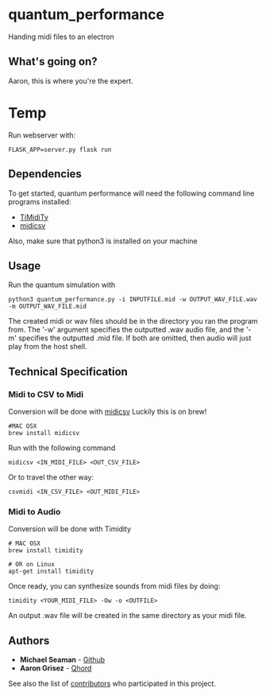 # quantum_performance
Handing midi files to an electron

## What's going on?

Aaron, this is where you're the expert.

# Temp
Run webserver with:
```
FLASK_APP=server.py flask run
```


## Dependencies

To get started, quantum performance will need the following command line
 programs installed:

* [TiMidiTy](http://timidity.sourceforge.net/)
* [midicsv](http://www.fourmilab.ch/webtools/midicsv/)

Also, make sure that python3 is installed on your machine

## Usage

Run the quantum simulation with
```
python3 quantum_performance.py -i INPUTFILE.mid -w OUTPUT_WAV_FILE.wav -m OUTPUT_WAV_FILE.mid
```
The created midi or wav files should be in the directory you ran the program from.
The '-w' argument specifies the outputted .wav audio file, and the '-m' specifies
the outputted .mid file. If both are omitted, then audio will just play from
the host shell.


## Technical Specification

### Midi to CSV to Midi
Conversion will be done with [midicsv](http://www.fourmilab.ch/webtools/midicsv/#Download)
Luckily this is on brew!
```
#MAC OSX
brew install midicsv
```
Run with the following command
```
midicsv <IN_MIDI_FILE> <OUT_CSV_FILE>

```
Or to travel the other way:
```
csvmidi <IN_CSV_FILE> <OUT_MIDI_FILE>
```

### Midi to Audio
Conversion will be done with Timidity
```
# MAC OSX
brew install timidity

# OR on Linux
apt-get install timidity
```
Once ready, you can synthesize sounds from midi files by doing:
```
timidity <YOUR_MIDI_FILE> -Ow -o <OUTFILE>
```
An output .wav file will be created in the same directory as your midi file.


## Authors
* **Michael Seaman** - [Github](https://github.com/michaelseaman)
* **Aaron Grisez** - [Qhord](https://www.qhord.com/)

See also the list of [contributors](https://github.com/your/project/contributors) who participated in this project.
